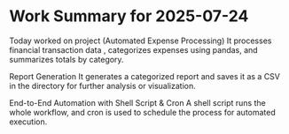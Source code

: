 # Work Summary for 2025-07-24

Today worked on project (Automated Expense Processing)
It processes financial transaction data , categorizes expenses using pandas, and summarizes totals by category.

Report Generation
It generates a categorized report and saves it as a CSV in the directory for further analysis or visualization.

End-to-End Automation with Shell Script & Cron
A shell script runs the whole workflow, and cron is used to schedule the process for automated execution.
